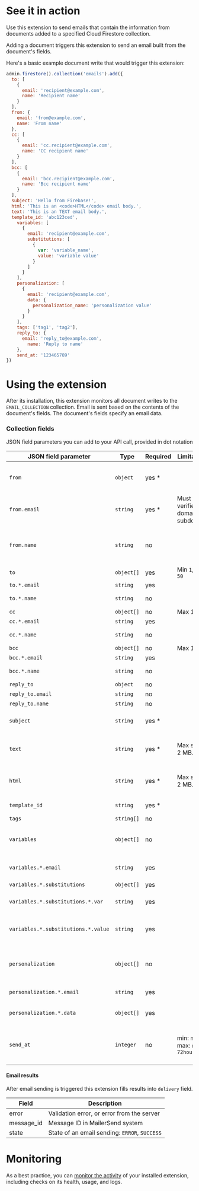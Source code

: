 <!-- 
This file provides your users an overview of how to use your extension after they've installed it. All content is optional, but this is the recommended format. Your users will see the contents of this file in the Firebase console after they install the extension.

Include instructions for using the extension and any important functional details. Also include **detailed descriptions** for any additional post-installation setup required by the user.

Reference values for the extension instance using the ${param:PARAMETER_NAME} or ${function:VARIABLE_NAME} syntax.
Learn more in the docs: https://firebase.google.com/docs/extensions/alpha/create-user-docs#reference-in-postinstall

Learn more about writing a POSTINSTALL.md file in the docs:
https://firebase.google.com/docs/extensions/alpha/create-user-docs#writing-postinstall
-->

# See it in action

Use this extension to send emails that contain the information from documents added to a specified Cloud Firestore collection.

Adding a document triggers this extension to send an email built from the document's fields.

Here's a basic example document write that would trigger this extension:

```js
admin.firestore().collection('emails').add({
  to: [
    {
      email: 'recipient@example.com',
      name: 'Recipient name'
    }
  ],
  from: {
    email: 'from@example.com',
    name: 'From name'
  },
  cc: [
    {
      email: 'cc.recipient@example.com',
      name: 'CC recipient name'
    }
  ],
  bcc: [
    {
      email: 'bcc.recipient@example.com',
      name: 'Bcc recipient name'
    }
  ],
  subject: 'Hello from Firebase!',
  html: 'This is an <code>HTML</code> email body.',
  text: 'This is an TEXT email body.',
  template_id: 'abc123ced',
    variables: [
      {
        email: 'recipient@example.com',
        substitutions: [
          {
            var: 'variable_name',
            value: 'variable value'
          }
        ]
      }
    ],
    personalization: [
      {
        email: 'recipient@example.com',
        data: {
          personalization_name: 'personalization value'
        }
      }
    ],
    tags: ['tag1', 'tag2'],
    reply_to: {
      email: 'reply_to@example.com',
        name: 'Reply to name'
    },
    send_at: '123465789'
})
```
# Using the extension

After its installation, this extension monitors all document writes to the `EMAIL_COLLECTION` collection. Email is sent based on the contents of the document's fields. The document's fields specify an email data.

### Collection fields

JSON field parameters you can add to your API call, provided in dot notation
<br>


| JSON field parameter                | Type       | Required | Limitations                                                       | Details                                                                                                                                                                                                       |
|-------------------------------------|------------|----------|-------------------------------------------------------------------|---------------------------------------------------------------------------------------------------------------------------------------------------------------------------------------------------------------|
| `from`                              | `object`   | yes *    |                                                                   | Not required if set in extension config or `template_id` is present and template has default sender set.                                                                                                      |
| `from.email`                        | `string`   | yes *    | Must be a verified domain or subdomain. | Not required if set in extension config or `template_id` is present and template has default sender set.                                                                                                      |
| `from.name`                         | `string`   | no       |                                                                   | `from.email` will be used if not provided or, if set in extension config or `template_id` is present with default values, the default subject from that will be used.                                         |
| `to`                                | `object[]` | yes      | Min `1`, max `50`                                                 |                                                                                                                                                                                                               |
| `to.*.email`                        | `string`   | yes      |                                                                   |                                                                                                                                                                                                               |
| `to.*.name`                         | `string`   | no       |                                                                   | The name of the recipient. May not contain `;` or `,`.                                                                                                                                                        |
| `cc`                                | `object[]` | no       | Max 10                                                            |                                                                                                                                                                                                               |
| `cc.*.email`                        | `string`   | yes      |                                                                   |                                                                                                                                                                                                               |
| `cc.*.name`                         | `string`   | no       |                                                                   | The name of the CC recipient. May not contain `;` or `,`.                                                                                                                                                     |
| `bcc`                               | `object[]` | no       | Max 10                                                            |                                                                                                                                                                                                               |
| `bcc.*.email`                       | `string`   | yes      |                                                                   |                                                                                                                                                                                                               |
| `bcc.*.name`                        | `string`   | no       |                                                                   | The name of the BCC recipient. May not contain `;` or `,`.                                                                                                                                                    |
| `reply_to`                          | `object`   | no       |                                                                   |                                                                                                                                                                                                               |
| `reply_to.email`                    | `string`   | no       |                                                                   | Can be set in extension config                                                                                                                                                                                |
| `reply_to.name`                     | `string`   | no       |                                                                   | Can be set in extension config                                                                                                                                                                                |
| `subject`                           | `string`   | yes *    |                                                                   | Not required if `template_id` is present and template has default subject set.                                                                                                                                |
| `text`                              | `string`   | yes *    | Max size of 2 MB.                                                 | Email represented in a text (`text/plain`) format. * Only required if there's no `html` or `template_id` present.                                                                                             |
| `html`                              | `string`   | yes *    | Max size of 2 MB.                                                 | Email represented in HTML (`text/html`) format. * Only required if there's no `text` or `template_id` present.                                                                                                |
| `template_id`                       | `string`   | yes *    |                                                                   | * Only required if there's no `text` or `html` present.                                                                                                                                                       |
| `tags`                              | `string[]` | no       |                                                                   | Limit is max 5 tags.                                                                                                                                                                                          |
| `variables`                         | `object[]` | no       |                                                                   | These will be replaced in the email content using `{$var}` format. Can be used in the `subject`, `html`, `text` fields.                                                                                       |
| `variables.*.email`                 | `string`   | yes      |                                                                   | Email address that substitutions will be applied to. Read more about [simple personalization](features.html#simple-personalization).                                                                          |
| `variables.*.substitutions`         | `object[]` | yes      |                                                                   |                                                                                                                                                                                                               |
| `variables.*.substitutions.*.var`   | `string`   | yes      |                                                                   | Name of the variable, will replace `{$var}` in the `subject`, `html`, `text` fields.                                                                                                                          |
| `variables.*.substitutions.*.value` | `string`   | yes      |                                                                   | Value to be replaced, based on the `variables.*.substitutions.*.var`  name.                                                                                                                                   |
| `personalization`                   | `object[]` | no       |                                                                   | Allows using personalization in <code v-pre>{{ var }}</code> syntax. Can be used in the `subject`, `html`, `text` fields. Read more about [advanced personalization](features.html#advanced-personalization). |
| `personalization.*.email`           | `string`   | yes      |                                                                   | Email address that personalization will be applied to.                                                                                                                                                        |
| `personalization.*.data`            | `object[]` | yes      |                                                                   | Object with `key: value` pairs. Values will be added to your template using <code v-pre>{{ key }}</code> syntax.                                                                                              |
| `send_at`                           | `integer`  | no       | min: `now`, max: `now + 72hours`                                  | Has to be a [Unix timestamp](https://www.unixtimestamp.com/). **Please note that this timestamp is a minimal guarantee and that the email could be delayed due to server load.**                             |



#### Email results

After email sending is triggered this extension fills results into `delivery` field.

| Field      | Description                                    |
|------------|------------------------------------------------|
| error      | Validation error, or error from the server     |
| message_id | Message ID in MailerSend system                |
| state      | State of an email sending: `ERROR`, `SUCCESS`  |


# Monitoring

As a best practice, you can [monitor the activity](https://firebase.google.com/docs/extensions/manage-installed-extensions#monitor) of your installed extension, including checks on its health, usage, and logs.

